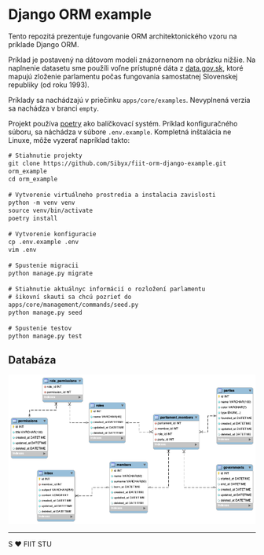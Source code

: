 # Django ORM example

Tento repozitá prezentuje fungovanie ORM architektonického vzoru na príklade
Django ORM.

Príklad je postavený na dátovom modeli znázornenom na obrázku nižšie. Na naplnenie datasetu sme použíli
voľne prístupné dáta z [data.gov.sk](https://data.gov.sk/), ktoré mapujú zloženie parlamentu počas fungovania
samostatnej Slovenskej republiky (od roku 1993).

Príklady sa nachádzajú v priečinku `apps/core/examples`. Nevyplnená verzia sa nachádza v branci `empty`.

Projekt používa [poetry](https://python-poetry.org/) ako balíčkovací systém. Príklad konfiguračného súboru, sa
náchádza v súbore `.env.example`. Kompletná inštalácia ne Linuxe, môže vyzerať napríklad takto:

```shell
# Stiahnutie projekty
git clone https://github.com/Sibyx/fiit-orm-django-example.git orm_example
cd orm_example

# Vytvorenie virtuálneho prostredia a instalacia zavislosti
python -m venv venv
source venv/bin/activate
poetry install

# Vytvorenie konfiguracie
cp .env.example .env
vim .env

# Spustenie migracii
python manage.py migrate

# Stiahnutie aktuálnyc informácií o rozložení parlamentu
# šikovní skauti sa chcú pozrieť do apps/core/management/commands/seed.py
python manage.py seed

# Spustenie testov
python manage.py test
```

## Databáza

![](docs/eer.png)

---
S ❤️ FIIT STU

